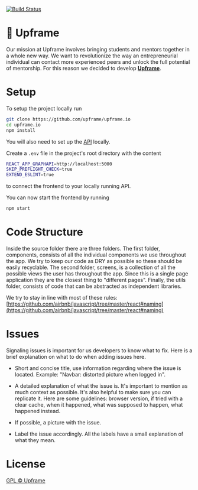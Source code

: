 [![Build Status](https://travis-ci.com/upframe/upframe.io.svg?branch=staging)](https://travis-ci.com/upframe/upframe.io)

# 🦄 Upframe

Our mission at Upframe involves bringing students and mentors together in a whole new way. We want to revolutionize the way an entrepreneurial individual can contact more experienced peers and unlock the full potential of mentorship. For this reason we decided to develop [**Upframe**](https://upframe.io).

# Setup

To setup the project locally run

```sh
git clone https://github.com/upframe/upframe.io
cd upframe.io
npm install
```

You will also need to set up the [API](https://github.com/upframe/graphapi) locally.

Create a `.env` file in the project's root directory with the content

```sh
REACT_APP_GRAPHAPI=http://localhost:5000
SKIP_PREFLIGHT_CHECK=true
EXTEND_ESLINT=true
```

to connect the frontend to your locally running API.

You can now start the frontend by running

```sh
npm start
```

# Code Structure

Inside the source folder there are three folders. The first folder, components, consists of all the individual components we use throughout the app. We try to keep our code as DRY as possible so these should be easily recyclable. The second folder, screens, is a collection of all the possible views the user has throughout the app. Since this is a single page application they are the closest thing to "different pages". Finally, the utils folder, consists of code that can be abstracted as independent libraries.

We try to stay in line with most of these rules: [https://github.com/airbnb/javascript/tree/master/react#naming](https://github.com/airbnb/javascript/tree/master/react#naming)

# Issues

Signaling issues is important for us developers to know what to fix. Here is a brief explanation on what to do when adding issues here.

- Short and concise title, use information regarding where the issue is located. Example: "Navbar: distorted picture when logged in".

- A detailed explanation of what the issue is. It's important to mention as much context as possible. It's also helpful to make sure you can replicate it. Here are some guidelines: browser version, if tried with a clear cache, when it happened, what was supposed to happen, what happened instead.

- If possible, a picture with the issue.

- Label the issue accordingly. All the labels have a small explanation of what they mean.

# License

[GPL © Upframe](../master/LICENSE)
